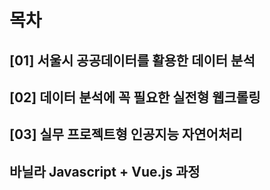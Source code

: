 # 목차

## [01] 서울시 공공데이터를 활용한 데이터 분석
## [02] 데이터 분석에 꼭 필요한 실전형 웹크롤링
## [03] 실무 프로젝트형 인공지능 자연어처리
## 바닐라 Javascript + Vue.js 과정

